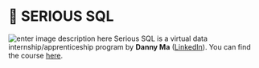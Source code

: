# :scroll: SERIOUS SQL
![enter image description here](https://media-exp1.licdn.com/dms/image/C5616AQF5O1dkN-3QTA/profile-displaybackgroundimage-shrink_350_1400/0/1631419468795?e=1648080000&v=beta&t=0hs2Lc2I3ksdIApH2B_W_vCi1kNRxs9oRyH1Zr68_Jw) 
Serious SQL is a virtual data internship/apprenticeship program by **Danny Ma** ([LinkedIn](https://www.linkedin.com/in/datawithdanny/)). You can find the course [here](https://www.datawithdanny.com/courses/serious-sql).

